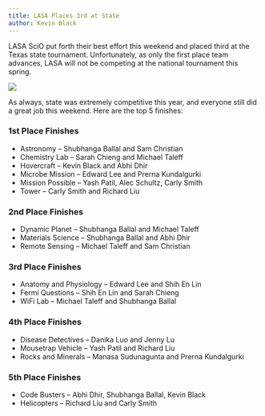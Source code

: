 ```yaml
---
title: LASA Places 3rd at State
author: Kevin Black
---
```


LASA SciO put forth their best effort this weekend and placed third at the Texas state tournament. Unfortunately, as only the first place team advances, LASA will not be competing at the national tournament this spring.

![](assets/img/state_2018.jpg)

As always, state was extremely competitive this year, and everyone still did a great job this weekend. Here are the top 5 finishes:

### 1st Place Finishes

* Astronomy – Shubhanga Ballal and Sam Christian
* Chemistry Lab – Sarah Chieng and Michael Taleff
* Hovercraft – Kevin Black and Abhi Dhir
* Microbe Mission – Edward Lee and Prerna Kundalgurki
* Mission Possible – Yash Patil, Alec Schultz, Carly Smith
* Tower – Carly Smith and Richard Liu

### 2nd Place Finishes

* Dynamic Planet – Shubhanga Ballal and Michael Taleff
* Materials Science – Shubhanga Ballal and Abhi Dhir
* Remote Sensing – Michael Taleff and Sam Christian

### 3rd Place Finishes

* Anatomy and Physiology – Edward Lee and Shih En Lin
* Fermi Questions – Shih En Lin and Sarah Chieng
* WiFi Lab – Michael Taleff and Shubhanga Ballal

### 4th Place Finishes

* Disease Detectives – Danika Luo and Jenny Lu
* Mousetrap Vehicle – Yash Patil and Richard Liu
* Rocks and Minerals – Manasa Sudunagunta and Prerna Kundalgurki

### 5th Place Finishes

* Code Busters – Abhi Dhir, Shubhanga Ballal, Kevin Black
* Helicopters – Richard Liu and Carly Smith

